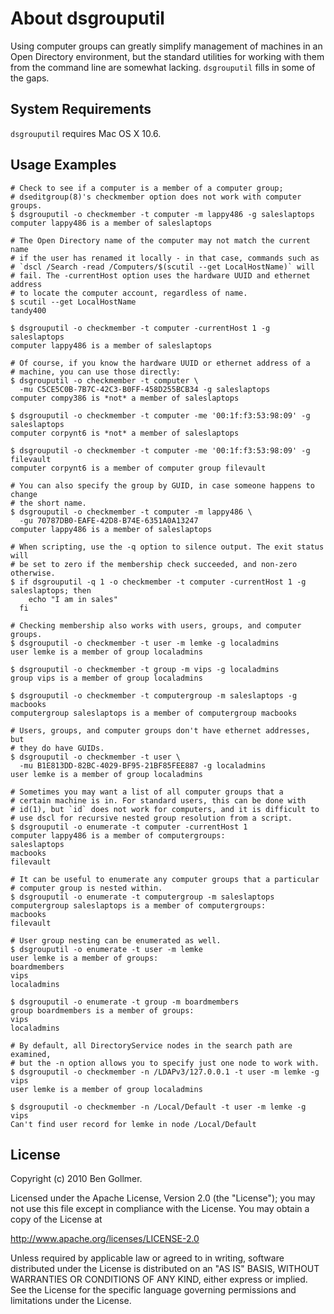 # About dsgrouputil #

Using computer groups can greatly simplify management of machines in an Open Directory environment, but the standard utilities for working with them from the command line are somewhat lacking. `dsgrouputil` fills in some of the gaps.

## System Requirements ##
`dsgrouputil` requires Mac OS X 10.6.

## Usage Examples ##
    # Check to see if a computer is a member of a computer group;
    # dseditgroup(8)'s checkmember option does not work with computer groups.
    $ dsgrouputil -o checkmember -t computer -m lappy486 -g saleslaptops
    computer lappy486 is a member of saleslaptops
    
    # The Open Directory name of the computer may not match the current name
    # if the user has renamed it locally - in that case, commands such as
    # `dscl /Search -read /Computers/$(scutil --get LocalHostName)` will
    # fail. The -currentHost option uses the hardware UUID and ethernet address
    # to locate the computer account, regardless of name.
    $ scutil --get LocalHostName
    tandy400
    
    $ dsgrouputil -o checkmember -t computer -currentHost 1 -g saleslaptops
    computer lappy486 is a member of saleslaptops
    
    # Of course, if you know the hardware UUID or ethernet address of a
    # machine, you can use those directly:
    $ dsgrouputil -o checkmember -t computer \
      -mu C5CE5C0B-7B7C-42C3-B0FF-458D255BCB34 -g saleslaptops
    computer compy386 is *not* a member of saleslaptops
    
    $ dsgrouputil -o checkmember -t computer -me '00:1f:f3:53:98:09' -g saleslaptops
    computer corpynt6 is *not* a member of saleslaptops
    
    $ dsgrouputil -o checkmember -t computer -me '00:1f:f3:53:98:09' -g filevault
    computer corpynt6 is a member of computer group filevault
    
    # You can also specify the group by GUID, in case someone happens to change
    # the short name.
    $ dsgrouputil -o checkmember -t computer -m lappy486 \
      -gu 70787DB0-EAFE-42D8-B74E-6351A0A13247
    computer lappy486 is a member of saleslaptops
    
    # When scripting, use the -q option to silence output. The exit status will
    # be set to zero if the membership check succeeded, and non-zero otherwise.
    $ if dsgrouputil -q 1 -o checkmember -t computer -currentHost 1 -g saleslaptops; then
        echo "I am in sales"
      fi
    
    # Checking membership also works with users, groups, and computer groups.
    $ dsgrouputil -o checkmember -t user -m lemke -g localadmins
    user lemke is a member of group localadmins
    
    $ dsgrouputil -o checkmember -t group -m vips -g localadmins
    group vips is a member of group localadmins
    
    $ dsgrouputil -o checkmember -t computergroup -m saleslaptops -g macbooks
    computergroup saleslaptops is a member of computergroup macbooks
    
    # Users, groups, and computer groups don't have ethernet addresses, but
    # they do have GUIDs.
    $ dsgrouputil -o checkmember -t user \
      -mu B1E813DD-82BC-4029-BF95-21BF85FEE887 -g localadmins
    user lemke is a member of group localadmins
    
    # Sometimes you may want a list of all computer groups that a
    # certain machine is in. For standard users, this can be done with
    # id(1), but `id` does not work for computers, and it is difficult to
    # use dscl for recursive nested group resolution from a script.
    $ dsgrouputil -o enumerate -t computer -currentHost 1
    computer lappy486 is a member of computergroups:
    saleslaptops
    macbooks
    filevault
    
    # It can be useful to enumerate any computer groups that a particular
    # computer group is nested within.
    $ dsgrouputil -o enumerate -t computergroup -m saleslaptops
    computergroup saleslaptops is a member of computergroups:
    macbooks
    filevault
    
    # User group nesting can be enumerated as well.
    $ dsgrouputil -o enumerate -t user -m lemke
    user lemke is a member of groups:
    boardmembers
    vips
    localadmins
    
    $ dsgrouputil -o enumerate -t group -m boardmembers
    group boardmembers is a member of groups:
    vips
    localadmins
    
    # By default, all DirectoryService nodes in the search path are examined,
    # but the -n option allows you to specify just one node to work with.
    $ dsgrouputil -o checkmember -n /LDAPv3/127.0.0.1 -t user -m lemke -g vips
    user lemke is a member of group localadmins
    
    $ dsgrouputil -o checkmember -n /Local/Default -t user -m lemke -g vips       
    Can't find user record for lemke in node /Local/Default

## License ##
Copyright (c) 2010 Ben Gollmer.

Licensed under the Apache License, Version 2.0 (the "License"); you may not use this file except in compliance with the License. You may obtain a copy of the License at
 
 http://www.apache.org/licenses/LICENSE-2.0
 
Unless required by applicable law or agreed to in writing, software distributed under the License is distributed on an "AS IS" BASIS, WITHOUT WARRANTIES OR CONDITIONS OF ANY KIND, either express or implied. See the License for the specific language governing permissions and limitations under the License.